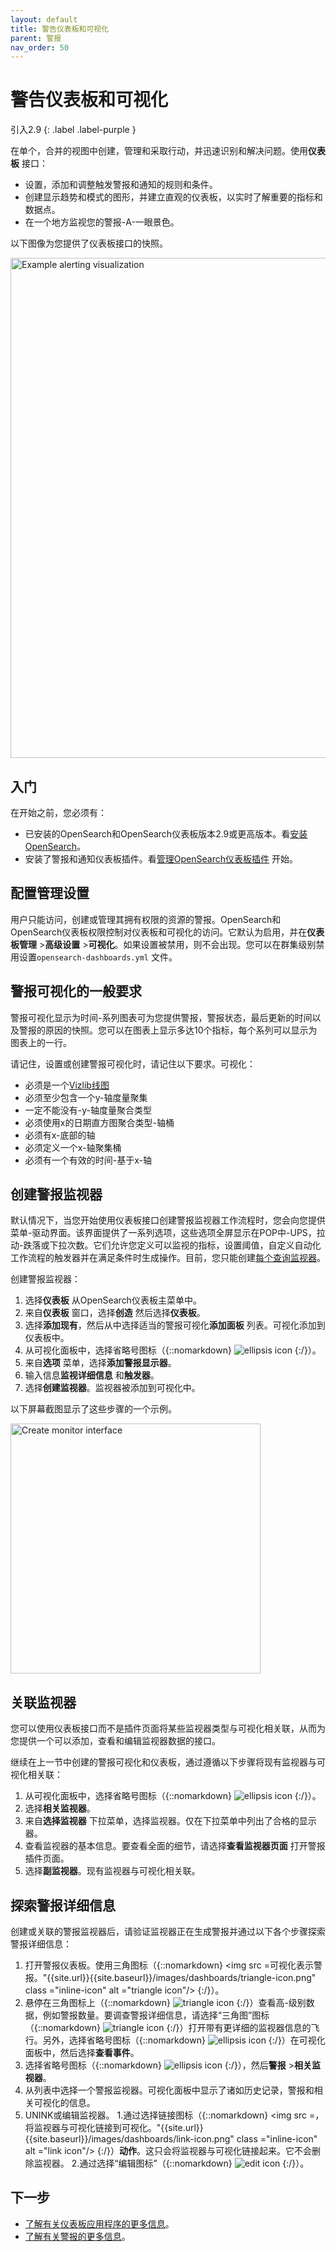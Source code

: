 ```yaml
---
layout: default
title: 警告仪表板和可视化
parent: 警报
nav_order: 50
---
```


# 警告仪表板和可视化
引入2.9
{: .label .label-purple }

在单个，合并的视图中创建，管理和采取行动，并迅速识别和解决问题。使用**仪表板** 接口：

- 设置，添加和调整触发警报和通知的规则和条件。
- 创建显示趋势和模式的图形，并建立直观的仪表板，以实时了解重要的指标和数据点。
- 在一个地方监视您的警报-A-一眼景色。

以下图像为您提供了仪表板接口的快照。

<img src="{{site.url}}{{site.baseurl}}/images/dashboards/alerting-dashboard.png" alt="Example alerting visualization" width="800" height="800">

## 入门

在开始之前，您必须有：

- 已安装的OpenSearch和OpenSearch仪表板版本2.9或更高版本。看[安装OpenSearch]({{site.url}}{{site.baseurl}}/install-and-configure/install-opensearch/index/)。
- 安装了警报和通知仪表板插件。看[管理OpenSearch仪表板插件]({{site.url}}{{site.baseurl}}/install-and-configure/install-dashboards/plugins/) 开始。

## 配置管理设置

用户只能访问，创建或管理其拥有权限的资源的警报。OpenSearch和OpenSearch仪表板权限控制对仪表板和可视化的访问。它默认为启用，并在**仪表板管理** >**高级设置** >**可视化**。如果设置被禁用，则不会出现。您可以在群集级别禁用设置`opensearch-dashboards.yml` 文件。

## 警报可视化的一般要求

警报可视化显示为时间-系列图表可为您提供警报，警报状态，最后更新的时间以及警报的原因的快照。您可以在图表上显示多达10个指标，每个系列可以显示为图表上的一行。

请记住，设置或创建警报可视化时，请记住以下要求。可视化：

- 必须是一个[Vizlib线图](https://community.vizlib.com/support/solutions/articles/35000107262-vizlib-line-chart-introduction)
- 必须至少包含一个y-轴度量聚集
- 一定不能没有-y-轴度量聚合类型
- 必须使用x的日期直方图聚合类型-轴桶
- 必须有x-底部的轴
- 必须定义一个x-轴聚集桶
- 必须有一个有效的时间-基于x-轴

## 创建警报监视器

默认情况下，当您开始使用仪表板接口创建警报监视器工作流程时，您会向您提供菜单-驱动界面。该界面提供了一系列选项，这些选项全屏显示在POP中-UPS，拉动-跌落或下拉次数。它们允许您定义可以监视的指标，设置阈值，自定义自动化工作流程的触发器并在满足条件时生成操作。目前，您只能创建[每个查询监视器]({{site.url}}{{site.baseurl}}/observing-your-data/alerting/monitors/)。

创建警报监视器：

1. 选择**仪表板** 从OpenSearch仪表板主菜单中。
2. 来自**仪表板** 窗口，选择**创造** 然后选择**仪表板**。
3. 选择**添加现有**，然后从中选择适当的警报可视化**添加面板** 列表。可视化添加到仪表板中。
4. 从可视化面板中，选择省略号图标（{::nomarkdown} <img src ="{{site.url}}{{site.baseurl}}/images/ellipsis-icon.png" class ="inline-icon" alt ="ellipsis icon"/> {:/}）。
5. 来自**选项** 菜单，选择**添加警报显示器**。
6. 输入信息**监视详细信息** 和**触发器**。
7. 选择**创建监视器**。监视器被添加到可视化中。

以下屏幕截图显示了这些步骤的一个示例。

<img src="{{site.url}}{{site.baseurl}}/images/dashboards/create-monitor-menu.png" alt="Create monitor interface" width="400" height="400">

## 关联监视器

您可以使用仪表板接口而不是插件页面将某些监视器类型与可视化相关联，从而为您提供一个可以添加，查看和编辑监视器数据的接口。

继续在上一节中创建的警报可视化和仪表板，通过遵循以下步骤将现有监视器与可视化相关联：

1. 从可视化面板中，选择省略号图标（{::nomarkdown} <img src ="{{site.url}}{{site.baseurl}}/images/ellipsis-icon.png" class ="inline-icon" alt ="ellipsis icon"/> {:/}）。
2. 选择**相关监视器**。
3. 来自**选择监视器** 下拉菜单，选择监视器。仅在下拉菜单中列出了合格的显示器。
4. 查看监视器的基本信息。要查看全面的细节，请选择**查看监视器页面** 打开警报插件页面。
5. 选择**副监视器**。现有监视器与可视化相关联。

## 探索警报详细信息

创建或关联的警报监视器后，请验证监视器正在生成警报并通过以下各个步骤探索警报详细信息：

1. 打开警报仪表板。使用三角图标（{::nomarkdown} <img src =可视化表示警报。"{{site.url}}{{site.baseurl}}/images/dashboards/triangle-icon.png" class ="inline-icon" alt ="triangle icon"/> {:/}）。
2. 悬停在三角图标上（{::nomarkdown} <img src ="{{site.url}}{{site.baseurl}}/images/dashboards/triangle-icon.png" class ="inline-icon" alt ="triangle icon"/> {:/}）查看高-级别数据，例如警报数量。要调查警报详细信息，请选择“三角图”图标（{::nomarkdown} <img src ="{{site.url}}{{site.baseurl}}/images/dashboards/triangle-icon.png" class ="inline-icon" alt ="triangle icon"/> {:/}）打开带有更详细的监视器信息的飞行。另外，选择省略号图标（{::nomarkdown} <img src ="{{site.url}}{{site.baseurl}}/images/ellipsis-icon.png" class ="inline-icon" alt ="ellipsis icon"/> {:/}）在可视化面板中，然后选择**查看事件**。
3. 选择省略号图标（{::nomarkdown} <img src ="{{site.url}}{{site.baseurl}}/images/ellipsis-icon.png" class ="inline-icon" alt ="ellipsis icon"/> {:/}），然后**警报** >**相关监视器**。
4. 从列表中选择一个警报监视器。可视化面板中显示了诸如历史记录，警报和相关可视化的信息。
5. UNINK或编辑监视器。
   1.通过选择链接图标（{::nomarkdown} <img src =，将监视器与可视化链接到可视化。"{{site.url}}{{site.baseurl}}/images/dashboards/link-icon.png" class ="inline-icon" alt ="link icon"/> {:/}）**动作**。这只会将监视器与可视化链接起来。它不会删除监视器。
   2.通过选择“编辑图标”（{::nomarkdown} <img src ="{{site.url}}{{site.baseurl}}/images/dashboards/edit-icon.png" class ="inline-icon" alt ="edit icon"/> {:/}）。

## 下一步

- [了解有关仪表板应用程序的更多信息](https://opensearch.org/docs/latest/dashboards/dashboard/index/)。
- [了解有关警报的更多信息](https://opensearch.org/docs/latest/observing-your-data/alerting/index/)。

